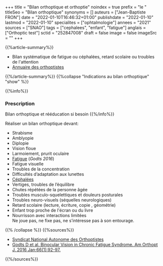 +++
title = "Bilan orthoptique et orthoptie"
noindex = true
prefix = "le "
titleSeo = "Bilan orthoptique"
synonyms = []
auteurs = ["Jean-Baptiste FRON"]
date = "2022-01-10T16:46:32+01:00"
publishdate = "2022-01-10"
lastmod = "2022-01-10"
specialites = ["ophtalmologie"]
annees = "2021"
sources = ["SNAO"]
tags = ["cephalees", "enfant", "fatigue"]
anglais = ["Orthoptic test"]
sctid = "252847008"
draft = false
image = false
imageSrc = ""
+++

{{%article-summary%}}

- Bilan systématique de fatigue ou céphalées, retard scolaire ou troubles de l'attention
- [Annuaire des orthoptistes](http://annuairesante.ameli.fr/)

{{%/article-summary%}}
{{%collapse "Indications au bilan orthoptique" "show" %}}

{{%info%}}

### Prescription

Bilan orthoptique et rééducation si besoin
{{%/info%}}

Réaliser un bilan orthoptique devant:

- Strabisme
- Amblyopie
- Diplopie
- Vision floue
- Larmoiement, prurit oculaire
- [Fatigue](/tags/fatigue/) (*Godts 2016*)
- Fatigue visuelle
- Troubles de la concentration
- Difficultés d’adaptation aux lunettes
- [Céphalées](/tags/cephalees/)
- Vertiges, troubles de l’équilibre
- Chutes répétées de la personne âgée
- Troubles musculo-squelettiques et douleurs posturales
- Troubles neuro-visuels (séquelles neurologiques)
- Retard scolaire (lecture, écriture, copie , géométrie)
- Enfant trop proche de l'écran ou du livre
- Nourrisson avec interactions limitées  
Ne joue pas, ne fixe pas, ne s’intéresse pas à son entourage.

{{% /collapse %}}
{{%sources%}}

- [Syndicat National Autonome des Orthoptistes](https://www.orthoptiste.pro/l-orthoptie/ou-et-quand-consulter/)
- [Godts D et al. Binocular Vision in Chronic Fatigue Syndrome. Am Orthopt J. 2016 Jan;66(1):92-97.](https://pubmed.ncbi.nlm.nih.gov/27799582/)

{{%/sources%}}
